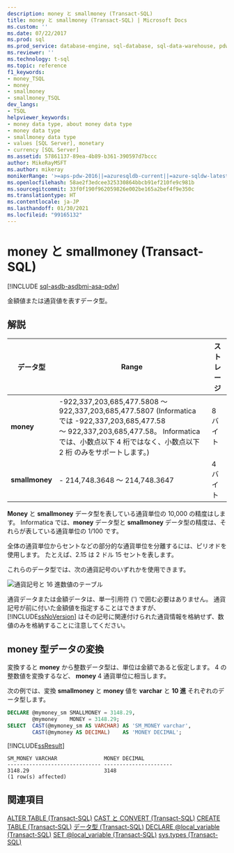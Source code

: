 ```yaml
---
description: money と smallmoney (Transact-SQL)
title: money と smallmoney (Transact-SQL) | Microsoft Docs
ms.custom: ''
ms.date: 07/22/2017
ms.prod: sql
ms.prod_service: database-engine, sql-database, sql-data-warehouse, pdw
ms.reviewer: ''
ms.technology: t-sql
ms.topic: reference
f1_keywords:
- money_TSQL
- money
- smallmoney
- smallmoney_TSQL
dev_langs:
- TSQL
helpviewer_keywords:
- money data type, about money data type
- money data type
- smallmoney data type
- values [SQL Server], monetary
- currency [SQL Server]
ms.assetid: 57861137-89ea-4b89-b361-390597d7bccc
author: MikeRayMSFT
ms.author: mikeray
monikerRange: '>=aps-pdw-2016||=azuresqldb-current||=azure-sqldw-latest||>=sql-server-2016||>=sql-server-linux-2017||=azuresqldb-mi-current'
ms.openlocfilehash: 58ae2f3edcee325330864bbcb91ef210fe9c981b
ms.sourcegitcommit: 33f0f190f962059826e002be165a2bef4f9e350c
ms.translationtype: HT
ms.contentlocale: ja-JP
ms.lasthandoff: 01/30/2021
ms.locfileid: "99165132"
---
```

# <a name="money-and-smallmoney-transact-sql"></a>money と smallmoney (Transact-SQL)
[!INCLUDE [sql-asdb-asdbmi-asa-pdw](../../includes/applies-to-version/sql-asdb-asdbmi-asa-pdw.md)]

金額値または通貨値を表すデータ型。
  
## <a name="remarks"></a>解説  
  
|データ型|Range|ストレージ|  
|---|---|---|
|**money**|-922,337,203,685,477.5808 ～ 922,337,203,685,477.5807 (Informatica では -922,337,203,685,477.58 <br />～ 922,337,203,685,477.58。  Informatica では、小数点以下 4 桁ではなく、小数点以下 2 桁 のみをサポートします。)|8 バイト|  
|**smallmoney**|- 214,748.3648 ～ 214,748.3647|4 バイト|  
  
**Money** と **smallmoney** データ型を表している通貨単位の 10,000 の精度はします。 Informatica では、**money** データ型と **smallmoney** データ型の精度は、それらが表している通貨単位の 1/100 です。
  
全体の通貨単位からセントなどの部分的な通貨単位を分離するには、ピリオドを使用します。 たとえば、2.15 は 2 ドル 15 セントを表します。
  
これらのデータ型では、次の通貨記号のいずれかを使用できます。
  
![通貨記号と 16 進数値のテーブル](../../t-sql/data-types/media/money01.gif "通貨記号と 16 進数値のテーブル")
  
通貨データまたは金額データは、単一引用符 (') で囲む必要はありません。 通貨記号が前に付いた金額値を指定することはできますが、[!INCLUDE[ssNoVersion](../../includes/ssnoversion-md.md)] はその記号に関連付けられた通貨情報を格納せず、数値のみを格納することに注意してください。
  
## <a name="converting-money-data"></a>money 型データの変換
変換すると **money** から整数データ型は、単位は金額であると仮定します。 4 の整数値を変換するなど、 **money** 4 通貨単位に相当します。
  
次の例では、変換 **smallmoney** と **money** 値を **varchar** と **10 進** それぞれのデータ型します。
  
```sql
DECLARE @mymoney_sm SMALLMONEY = 3148.29,  
        @mymoney    MONEY = 3148.29;  
SELECT  CAST(@mymoney_sm AS VARCHAR) AS 'SM_MONEY varchar',  
        CAST(@mymoney AS DECIMAL)    AS 'MONEY DECIMAL';  
```  
  
[!INCLUDE[ssResult](../../includes/ssresult-md.md)]
  
```
SM_MONEY VARCHAR               MONEY DECIMAL  
------------------------------ ----------------------  
3148.29                        3148    
(1 row(s) affected)  
```  
  
## <a name="see-also"></a>関連項目
[ALTER TABLE &#40;Transact-SQL&#41;](../../t-sql/statements/alter-table-transact-sql.md)
[CAST と CONVERT &#40;Transact-SQL&#41;](../../t-sql/functions/cast-and-convert-transact-sql.md)
[CREATE TABLE &#40;Transact-SQL&#41;](../../t-sql/statements/create-table-transact-sql.md)
[データ型 &#40;Transact-SQL&#41;](../../t-sql/data-types/data-types-transact-sql.md)
[DECLARE @local_variable &#40;Transact-SQL&#41;](../../t-sql/language-elements/declare-local-variable-transact-sql.md)
[SET @local_variable &#40;Transact-SQL&#41;](../../t-sql/language-elements/set-local-variable-transact-sql.md)
[sys.types &#40;Transact-SQL&#41;](../../relational-databases/system-catalog-views/sys-types-transact-sql.md)
  
  
